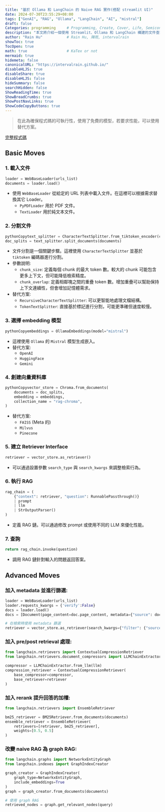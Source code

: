 ```yaml
---
title: "基於 Ollama 和 LangChain 的 Naive RAG 實作(搭配 streamlit UI)"
date: 2024-07-30T23:55:29+08:00
tags: ["GenAI", "RAG", "Ollama", "LangChain", "AI", "mistral"]
draft: false
Categories: programming     # Programming, Create, Cover, Life, Semiconductor, Leetcode, Logic Design, Daily, OS, CS50, CA
description: "本文將介紹一個使用 Streamlit、Ollama 和 LangChain 構建的文件查詢系統。"
author: "Rain Hu"           # Rain Hu, 陣雨, intervalrain
showToc: true
TocOpen: true
math: true                  # KaTex or not
mermaid: true
hidemeta: false
canonicalURL: "https://intervalrain.github.io/"
disableHLJS: true
disableShare: true
disableHLJS: false
hideSummary: false
searchHidden: false
ShowReadingTime: true
ShowBreadCrumbs: true
ShowPostNavLinks: true
ShowCodeCopyButtons: true
---
```


> 在此為確保程式碼的可執行性，使用了免費的模型，若要求性能，可以使用替代方案。

[完整程式碼](https://github.com/intervalrain/rag_demo)

## Basic Moves

### 1. 載入文件
```python
loader = WebBaseLoader(urls_list)
documents = loader.load()
```
+ 使用 `WebBaseLoader` 從給定的 URL 列表中載入文件。在這裡可以根據需求替換其它 Loader。
    + `PyPDFLoader` 用於 PDF 文件。
    + `TextLoader` 用於純文本文件。

### 2. 分割文件
```python
pythonCopytext_splitter = CharacterTextSplitter.from_tiktoken_encoder(chunk_size=7500, chunk_overlap=100)
doc_splits = text_splitter.split_documents(documents)
```
+ 文件分割是一個關鍵步驟。這裡使用 `CharacterTextSplitter` 並基於 `tiktoken` 編碼器進行分割。
+ 參數說明:
    + `chunk_size`: 定義每個 chunk 的最大 token 數。較大的 chunk 可能包含更多上下文，但可能降低檢索精度。
    + `chunk_overlap`: 定義相鄰塊之間的重疊 token 數。增加重疊可以幫助保持上下文連續性，但會增加記憶體需求。
+ 替代方案:
    + `RecursiveCharacterTextSplitter`: 可以更智能地處理文檔結構。
    + `TokenTextSplitter`: 直接基於標記進行分割，可能更準確但速度較慢。

### 3. 選擇 embedding 模型
```python
pythonCopyembeddings = OllamaEmbeddings(model="mistral")
```
+ 這裡使用 `Ollama` 的 `Mistral` 模型生成嵌入。
+ 替代方案:
    + `OpenAI`
    + `HuggingFace`
    + `Gemini`

### 4. 創建向量資料庫
```python
pythonCopyvector_store = Chroma.from_documents(
    documents = doc_splits,
    embedding = embeddings,
    collection_name = "rag-chroma",
)
```
+ 替代方案: 
    + `FAISS` (Meta 的)
    + `Milvus`
    + `Pinecone`

### 5. 建立 Retriever Interface
```python
retriever = vector_store.as_retriever()
```
+ 可以通過設置參數 `search_type` 與 `search_kwargs` 來調整檢索行為。

### 6. 執行 RAG
```python
rag_chain = (
    {"context": retriever, "question": RunnablePassthrough()}
    | prompt
    | llm
    | StrOutputParser()
)
```
+ 定義 RAG 鏈。可以通過修改 prompt 或使用不同的 LLM 來優化性能。

### 7. 查詢
```python
return rag_chain.invoke(question)
```
+ 調用 RAG 鏈針對輸入的問題返回答案。

## Advanced Moves

### 加入 metadata 並進行篩選:
```python
loader = WebBaseLoader(urls_list)
loader.requests_kwargs = {'verify':False}
docs = loader.load()
docs = [Document(page_content=doc.page_content, metadata={"source": doc.metadata['source']}) for doc in docs]

# 在檢索時使用 metadata 篩選
retriever = vector_store.as_retriever(search_kwargs={"filter": {"source": "特定URL"}})
```

### 加入 pre/post retrieval 處理:
```python
from langchain.retrievers import ContextualCompressionRetriever
from langchain.retrievers.document_compressors import LLMChainExtractor

compressor = LLMChainExtractor.from_llm(llm)
compression_retriever = ContextualCompressionRetriever(
    base_compressor=compressor,
    base_retriever=retriever
)
```

### 加入 rerank 提升回答的加權:
```python
from langchain.retrievers import EnsembleRetriever

bm25_retriever = BM25Retriever.from_documents(documents)
ensemble_retriever = EnsembleRetriever(
    retrievers=[retriever, bm25_retriever],
    weights=[0.5, 0.5]
)
```

### 改變 naive RAG 為 graph RAG:
```python
from langchain.graphs import NetworkxEntityGraph
from langchain.indexes import GraphIndexCreator

graph_creator = GraphIndexCreator(
    graph_type=NetworkxEntityGraph,
    include_embeddings=True
)
graph = graph_creator.from_documents(documents)

# 使用 graph RAG
retrieved_nodes = graph.get_relevant_nodes(query)
```